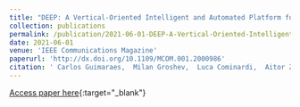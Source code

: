 ```yaml
---
title: "DEEP: A Vertical-Oriented Intelligent and Automated Platform for the Edge and Fog"
collection: publications
permalink: /publication/2021-06-01-DEEP-A-Vertical-Oriented-Intelligent-and-Automated-Platform-for-the-Edge-and-Fog
date: 2021-06-01
venue: 'IEEE Communications Magazine'
paperurl: 'http://dx.doi.org/10.1109/MCOM.001.2000986'
citation: ' Carlos Guimaraes,  Milan Groshev,  Luca Cominardi,  Aitor Zabala,  Luis Contreras,  Samer Talat,  Chao Zhang,  Saptarshi Hazra,  Alain Mourad,  Antonio Oliva, &quot;DEEP: A Vertical-Oriented Intelligent and Automated Platform for the Edge and Fog.&quot; IEEE Communications Magazine, 2021.'
---
```

[Access paper here](http://dx.doi.org/10.1109/MCOM.001.2000986){:target="_blank"}
